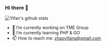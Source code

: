 ### Hi there 👋

![Yifan's github stats](https://github-readme-stats.vercel.app/api?username=imzyf)

- 🔭 I’m currently working on TME Group
- 🌱 I’m currently learning PHP & GO
- 📫 How to reach me: zhaoyifans@gmail.com
